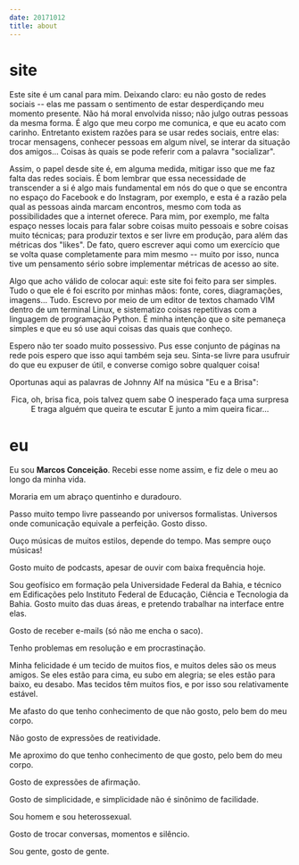 ```yaml
---
date: 20171012
title: about
---
```


# site

Este site é um canal para mim. Deixando claro: eu não gosto de redes sociais -- elas me passam o sentimento de estar desperdiçando meu momento presente. Não há moral envolvida nisso; não julgo outras pessoas da mesma forma. É algo que meu corpo me comunica, e que eu acato com carinho. Entretanto existem razões para se usar redes sociais, entre elas: trocar mensagens, conhecer pessoas em algum nível, se interar da situação dos amigos... Coisas às quais se pode referir com a palavra "socializar".

Assim, o papel desde site é, em alguma medida, mitigar isso que me faz falta das redes sociais. É bom lembrar que essa necessidade de transcender a si é algo mais fundamental em nós do que o que se encontra no espaço do Facebook e do Instagram, por exemplo, e esta é a razão pela qual as pessoas ainda marcam encontros, mesmo com toda as possibilidades que a internet oferece. Para mim, por exemplo, me falta espaço nesses locais para falar sobre coisas muito pessoais e sobre coisas muito técnicas; para produzir textos e ser livre em produção, para além das métricas dos "likes". De fato, quero escrever aqui como um exercício que se volta quase completamente para mim mesmo -- muito por isso, nunca tive um pensamento sério sobre implementar métricas de acesso ao site.

Algo que acho válido de colocar aqui: este site foi feito para ser simples. Tudo o que ele é foi escrito por minhas mãos: fonte, cores, diagramações, imagens... Tudo. Escrevo por meio de um editor de textos chamado VIM dentro de um terminal Linux, e sistematizo coisas repetitivas com a linguagem de programação Python. É minha intenção que o site pemaneça simples e que eu só use aqui coisas das quais que conheço.

Espero não ter soado muito possessivo. Pus esse conjunto de páginas na rede pois espero que isso aqui também seja seu. Sinta-se livre para usufruir do que eu expuser de útil, e converse comigo sobre qualquer coisa!

Oportunas aqui as palavras de Johnny Alf na música "Eu e a Brisa":

<center>
Fica, oh, brisa fica, pois talvez quem sabe
O inesperado faça uma surpresa
E traga alguém que queira te escutar
E junto a mim queira ficar...
</center>


# eu

Eu sou **Marcos Conceição**. Recebi esse nome assim, e fiz dele o meu ao longo da minha vida.

Moraria em um abraço quentinho e duradouro.

Passo muito tempo livre passeando por universos formalistas. Universos onde comunicação equivale a perfeição. Gosto disso.

Ouço músicas de muitos estilos, depende do tempo. Mas sempre ouço músicas!

Gosto muito de podcasts, apesar de ouvir com baixa frequência hoje.

Sou geofísico em formação pela Universidade Federal da Bahia, e técnico em Edificações pelo Instituto Federal de Educação, Ciência e Tecnologia da Bahia. Gosto muito das duas áreas, e pretendo trabalhar na interface entre elas.

Gosto de receber e-mails (só não me encha o saco).

Tenho problemas em resolução e em procrastinação.

Minha felicidade é um tecido de muitos fios, e muitos deles são os meus amigos. Se eles estão para cima, eu subo em alegria; se eles estão para baixo, eu desabo. Mas tecidos têm muitos fios, e por isso sou relativamente estável.

Me afasto do que tenho conhecimento de que não gosto, pelo bem do meu corpo.

Não gosto de expressões de reatividade.

Me aproximo do que tenho conhecimento de que gosto, pelo bem do meu corpo.

Gosto de expressões de afirmação.

Gosto de simplicidade, e simplicidade não é sinônimo de facilidade.

Sou homem e sou heterossexual.

Gosto de trocar conversas, momentos e silêncio.

Sou gente, gosto de gente.
